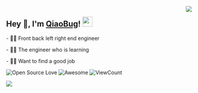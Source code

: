 <img align="right" src="https://github-readme-stats.vercel.app/api?username=79zhanghao&show_icons=true&hide_border=true&icon_color=586069&title_color=a0a9af">

<h2>  Hey 👋, I'm <a href="https://www.79bk.cn" target="_blank">QiaoBug</a>! <img src="https://user-images.githubusercontent.com/5679180/79618120-0daffb80-80be-11ea-819e-d2b0fa904d07.gif" width="27px"></h2>
<p>- 👨‍💻 Front back left right end engineer </p>
<p>- 👨‍🎓 The engineer who is learning </p>
<p>- 👨‍🎓 Want to find a good job  </p>

![Open Source Love](https://badges.frapsoft.com/os/v2/open-source.svg?v=103)
![Awesome](https://cdn.rawgit.com/sindresorhus/awesome/d7305f38d29fed78fa85652e3a63e154dd8e8829/media/badge.svg)
![ViewCount](https://views.whatilearened.today/views/github/79zhanghao/79zhanghao.svg?cache=remove)

<img align="left" src="https://github-readme-stats.vercel.app/api/top-langs/?username=Dreamy-TZK&show_icons=true&hide_border=true&icon_color=586069&title_color=a0a9af">